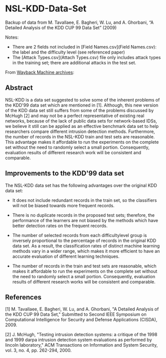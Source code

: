 # NSL-KDD-Data-Set
Backup of data from M. Tavallaee, E. Bagheri, W. Lu, and A. Ghorbani, “A Detailed Analysis of the KDD CUP 99 Data Set” (2009)

Notes:
* There are 2 fields not included in [Field Names.csv](Field Names.csv): the label and the difficulty level (see referenced paper)
* The [Attack Types.csv](Attach Types.csv) file only includes attack types in the training set; there are additional attacks in the test set.

From [Wayback Machine archives](https://web.archive.org/web/20150205070216/http://nsl.cs.unb.ca/NSL-KDD/):

## Abstract
NSL-KDD is a data set suggested to solve some of the inherent problems of the KDD'99 data set which are mentioned in [1]. Although, this new version of the KDD data set still suffers from some of the problems discussed by McHugh [2] and may not be a perfect representative of existing real networks, because of the lack of public data sets for network-based IDSs, we believe it still can be applied as an effective benchmark data set to help researchers compare different intrusion detection methods. Furthermore, the number of records in the NSL-KDD train and test sets are reasonable. This advantage makes it affordable to run the experiments on the complete set without the need to randomly select a small portion. Consequently, evaluation results of different research work will be consistent and comparable.

## Improvements to the KDD'99 data set
The NSL-KDD data set has the following advantages over the original KDD data set:
* It does not include redundant records in the train set, so the classifiers will not be biased towards more frequent records.

* There is no duplicate records in the proposed test sets; therefore, the performance of the learners are not biased by the methods which have better detection rates on the frequent records.

* The number of selected records from each difficultylevel group is inversely proportional to the percentage of records in the original KDD data set. As a result, the classification rates of distinct machine learning methods vary in a wider range, which makes it more efficient to have an accurate evaluation of different learning techniques.

* The number of records in the train and test sets are reasonable, which makes it affordable to run the experiments on the complete set without the need to randomly select a small portion. Consequently, evaluation results of different research works will be consistent and comparable.

## References
[1] M. Tavallaee, E. Bagheri, W. Lu, and A. Ghorbani, "A Detailed Analysis of the KDD CUP 99 Data Set," Submitted to Second IEEE Symposium on Computational Intelligence for Security and Defense Applications (CISDA), 2009. 

[2] J. McHugh, "Testing intrusion detection systems: a critique of the 1998 and 1999 darpa intrusion detection system evaluations as performed by lincoln laboratory," ACM Transactions on Information and System Security, vol. 3, no. 4, pp. 262-294, 2000.
